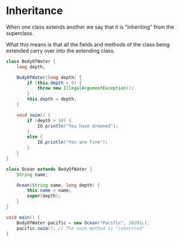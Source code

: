 # Inheritance

When one class extends another we say that it is "inheriting"
from the superclass.

What this means is that all the fields and methods of the class being extended
carry over into the extending class.

```java
class BodyOfWater {
    long depth;

    BodyOfWater(long depth) {
        if (this.depth < 0) {
            throw new IllegalArgumentException();
        }
        this.depth = depth;
    }

    void swim() {
        if (depth > 50) {
            IO.println("You have drowned");
        }
        else {
            IO.println("You are fine");
        }
    }
}

class Ocean extends BodyOfWater {
    String name;

    Ocean(String name, long depth) {
        this.name = name;
        super(depth);
    }
}

void main() {
    BodyOfWater pacific = new Ocean("Pacific", 36201L);
    pacific.swim(); // The swim method is "inherited"
}
```